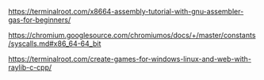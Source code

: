https://terminalroot.com/x8664-assembly-tutorial-with-gnu-assembler-gas-for-beginners/  

https://chromium.googlesource.com/chromiumos/docs/+/master/constants/syscalls.md#x86_64-64_bit  
  
https://terminalroot.com/create-games-for-windows-linux-and-web-with-raylib-c-cpp/
